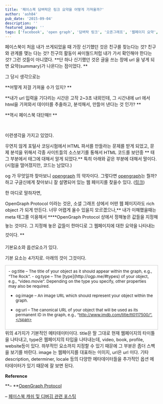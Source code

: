 ```yaml
---
title: '페이스북 담벼락은 링크 요약을 어떻게 가져올까?'
author: 'ash84'
pub_date: '2015-09-04'
description: ''
featured_image: ''
tags: ['facebook', 'open graph', '담벼락 링크', '오픈그래프', '웹페이지 요약', '페이스북']
---
```



<span style="font-size: 11pt;">페이스북이 처음 내가 쓰게되었을 때 가장 신기했던 것은 친구를 찾는다는 것? 친구와 관계를 맺는 다는 것? 친구의 활동이 싸이월드처럼 내가 가서 확인해야 한다는 것? 그런 것들이 아니였다. **단 하나 신기했던 것은 글을 쓰는 창에 url 을 넣게 되면 요약(summary)가 나온다는 점이었다. **</span>

<span style="font-size: 11pt;">그 당시 생각으로는 </span>

<span style="font-size: 11pt;">**어떻게 저걸 가져올 수가 있지? **</span>

<span style="font-size: 11pt;">**내가 url 입력을 기다리는 시간은 고작 2~3초 내외인데, 그 시간내에 url 에서 html을 가져와서 데이터를 추출하고, 분석해서, 만들어 낸다는 것 인가? **</span>

<span style="font-size: 11pt;">**역시 페이스북 대단해!! **</span>

<span style="font-size: 11pt;"> </span>

<span style="font-size: 11pt;">이런생각을 가지고 있었다. </span>

<span style="font-size: 11pt;">우연치 않게 포털사 코딩시험에서 HTML 파서를 만들라는 문제를 받게 되었고, 문제 분석을 위해서 각종 사이트들의 소스보기를 통해서 HTML 코드를 보던중 ** 태그 부분에서 <meta> 태그에 대해서 알게 되었다.** 특히 아래와 같은 부분에 대해서 말이다.(시험을 떨어졌지만, 코드는 남았다.)</span>

<script src="https://gist.github.com/AhnSeongHyun/6001123.js"></script>

<span style="font-size: 11pt;">og 가 무엇일까 찾아보니 [opengraph](http://ogp.me/) 의 약자이다. 그렇다면 [opengraph](http://ogp.me/)는 뭘까? 하고 구글신에게 찾아보니 잘 설명되어 있는 웹 페이지를 찾을수 있다. ([링크](http://ogp.me/))</span>

<span style="font-size: 11pt;">한 마디로 말하자면, </span>

<span style="font-size: 11pt;">OpenGraph Protocol 이라는 것은, 소셜 그래프 상에서 어떤 웹 페이지라도 rich object 가 되게 만든다. 너무 어렵게 올수 있을지 모르겠으나,** 내가 이해했을때는 meta 태그를 이용해서 **</span><span style="font-size: 11pt; line-height: 2;">**OpenGraph Protocol 상에서 정해놓은 값들을 지정해 놓는 것이다. 그 지정해 놓은 값들이 한마디로 그 웹페이지에 대한 요약을 나타내는 것이다. **</span>

<span style="font-size: 11pt;">기본요소와 옵션요소가 있다. </span>

<span style="font-size: 11pt;">기본 요소는 4가지로. 아래의 것이 그것이다. </span>

<div class="txc-textbox" style="border: 1px solid #cbcbcb; background-color: #ffffff; padding: 10px;">- <span class="s1" style="font-size: 10pt;">og:title</span><span style="font-size: 10pt;"> – The title of your object as it should appear within the graph, e.g., “The Rock”.</span>
- <span class="s1" style="font-size: 10pt;">og:type</span><span style="font-size: 10pt;"> – The </span>[<span class="s2" style="font-size: 10pt;">type</span>](http://ogp.me/#types)<span style="font-size: 10pt;"> of your object, e.g., “video.movie”. Depending on the type you specify, other properties may also be required.</span>

- <span class="s1" style="font-size: 10pt;">og:image</span><span style="font-size: 10pt;"> – An image URL which should represent your object within the graph.</span>

- <span class="s1" style="font-size: 10pt;">og:url</span><span style="font-size: 10pt;"> – The canonical URL of your object that will be used as its permanent ID in the graph, e.g., “http://www.imdb.com/title/tt0117500/”.</span>

</div><span style="font-size: 11pt;">위의 4가지가 기본적인 메타데이터이다. title은 말 그대로 현재 웹페이지의 타이틀을 나타내고, type은 웹페이지의 타입을 나타내는데, video, book, profile, website등이 있다. 하부적인 요소까지 지정할 수 있기 때문에 그 부분은 좀더 스펙을 보기를 바란다. image 는 웹페이지를 대표하는 이미지, url은 url 이다. </span><span style="font-size: 11pt; line-height: 1.5;">기타 description, determiner, locale 등의 다양한 메타데이터들을 추가적인 옵션 메타데이터가 있기 때문에 잘 보면 된다.</span>

<span style="font-size: 11pt;">**Reference**</span>

<span style="font-size: 11pt;">**– **[OpenGraph Protocol](http://ogp.me) </span>

<span style="font-size: 11pt;">– [페이스북 캐쉬 및 디버깅 관련 포스팅](http://blog.choyoungil.com/67)</span>



